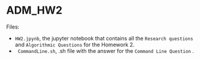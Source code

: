 # ADM_HW2
Files:
- `HW2.jpynb`, the jupyter notebook that contains all the `Research questions` and `Algorithmic Questions` for the Homework 2.
- ` CommandLine.sh`,  .sh file with the answer for the `Command Line Question` .
